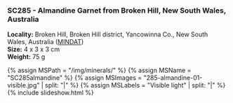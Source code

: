 
### SC285 - Almandine Garnet from Broken Hill, New South Wales, Australia

**Locality:** Broken Hill, Broken Hill district, Yancowinna Co., New South Wales, Australia ([MINDAT](https://www.mindat.org/loc-72.html))  
**Size:** 4 x 3 x 3 cm  
**Weight:** 75 g  

{% assign MSPath = "/img/minerals/" %}
{% assign MSName = "SC285almandine" %}
{% assign MSImages = "285-almandine-01-visible.jpg" | split: "|" %}
{% assign MSLabels = "Visible light" | split: "|" %}
{% include slideshow.html %}

